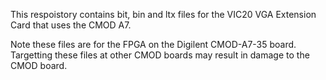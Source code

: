 This respoistory contains bit, bin and ltx files for the VIC20 VGA Extension Card that uses the CMOD A7.

Note these files are for the FPGA on the Digilent CMOD-A7-35 board.
Targetting these files at other CMOD boards may result in damage to the CMOD board.